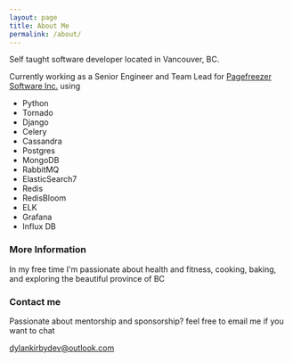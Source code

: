```yaml
---
layout: page
title: About Me
permalink: /about/
---
```


Self taught software developer located in Vancouver, BC.

Currently working as a Senior Engineer and Team Lead for [Pagefreezer Software Inc.](https://www.pagefreezer.com) using

* Python
* Tornado
* Django
* Celery
* Cassandra
* Postgres
* MongoDB
* RabbitMQ
* ElasticSearch7
* Redis
* RedisBloom
* ELK
* Grafana
* Influx DB


### More Information

In my free time I'm passionate about health and fitness, cooking, baking, and exploring the beautiful province of BC

### Contact me

Passionate about mentorship and sponsorship? feel free to email me if you want to chat

[dylankirbydev@outlook.com](mailto:dylankirbydev@outlook.com)